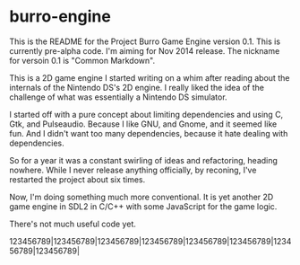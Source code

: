 burro-engine
============

This is the README for the Project Burro Game Engine version 0.1.  This is currently
pre-alpha code.  I'm aiming for Nov 2014 release.  The nickname for versoin 0.1 is
"Common Markdown".

This is a 2D game engine I started writing on a whim after reading about the
internals of the Nintendo DS's 2D engine.  I really liked the idea of the
challenge of what was essentially a Nintendo DS simulator.

I started off with a pure concept about limiting dependencies and using C, Gtk,
and Pulseaudio.  Because I like GNU, and Gnome, and it seemed like fun.  And
I didn't want too many dependencies, because it hate dealing with dependencies.

So for a year it was a constant swirling of ideas and refactoring, heading
nowhere.  While I never release anything officially, by reconing, I've restarted
the project about six times.

Now, I'm doing something much more conventional.  It is yet another 2D game
engine in SDL2 in C/C++ with some JavaScript for the game logic.

There's not much useful code yet.

123456789|123456789|123456789|123456789|123456789|123456789|123456789|123456789|
